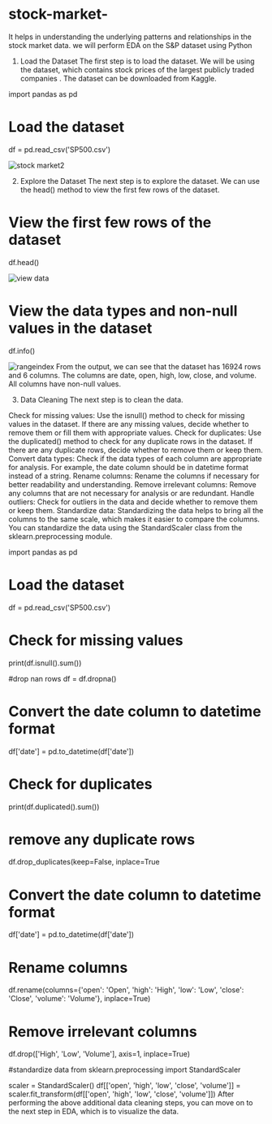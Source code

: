 # stock-market-
 It helps in understanding the underlying patterns and relationships in the stock market data. we will perform EDA on the S&amp;P dataset using Python
1. Load the Dataset
The first step is to load the dataset. We will be using the  dataset, which contains stock prices of the largest publicly traded companies . The dataset can be downloaded from Kaggle.

import pandas as pd

# Load the dataset
df = pd.read_csv('SP500.csv')


![stock market2](https://github.com/Rajendradegala/stock-market-/assets/140039152/f84b1878-1954-4c7a-8c6e-82ab178a0b23)


2. Explore the Dataset
The next step is to explore the dataset. We can use the head() method to view the first few rows of the dataset.

# View the first few rows of the dataset
df.head()


![view data](https://github.com/Rajendradegala/stock-market-/assets/140039152/61cf7f8d-1062-44c2-ae7f-77b33c16ebc8)



# View the data types and non-null values in the dataset
df.info()


![rangeindex](https://github.com/Rajendradegala/stock-market-/assets/140039152/6f603f91-90ef-4b10-87da-2ffee66714ee)
From the output, we can see that the dataset has 16924 rows and 6 columns. The columns are date, open, high, low, close, and volume. All columns have non-null values.


3. Data Cleaning
The next step is to clean the data.

Check for missing values: Use the isnull() method to check for missing values in the dataset. If there are any missing values, decide whether to remove them or fill them with appropriate values.
Check for duplicates: Use the duplicated() method to check for any duplicate rows in the dataset. If there are any duplicate rows, decide whether to remove them or keep them.
Convert data types: Check if the data types of each column are appropriate for analysis. For example, the date column should be in datetime format instead of a string.
Rename columns: Rename the columns if necessary for better readability and understanding.
Remove irrelevant columns: Remove any columns that are not necessary for analysis or are redundant.
Handle outliers: Check for outliers in the data and decide whether to remove them or keep them.
Standardize data: Standardizing the data helps to bring all the columns to the same scale, which makes it easier to compare the columns. You can standardize the data using the StandardScaler class from the sklearn.preprocessing module.

import pandas as pd

# Load the dataset
df = pd.read_csv('SP500.csv')

# Check for missing values
print(df.isnull().sum())

#drop nan rows
df = df.dropna()

# Convert the date column to datetime format
df['date'] = pd.to_datetime(df['date'])

# Check for duplicates
print(df.duplicated().sum())

# remove any duplicate rows
df.drop_duplicates(keep=False, inplace=True

# Convert the date column to datetime format
df['date'] = pd.to_datetime(df['date'])

# Rename columns
df.rename(columns={'open': 'Open', 'high': 'High', 'low': 'Low', 'close': 'Close', 'volume': 'Volume'}, inplace=True)

# Remove irrelevant columns
df.drop(['High', 'Low', 'Volume'], axis=1, inplace=True)

#standardize data
from sklearn.preprocessing import StandardScaler

scaler = StandardScaler()
df[['open', 'high', 'low', 'close', 'volume']] = scaler.fit_transform(df[['open', 'high', 'low', 'close', 'volume']])
After performing the above additional data cleaning steps, you can move on to the next step in EDA, which is to visualize the data.

